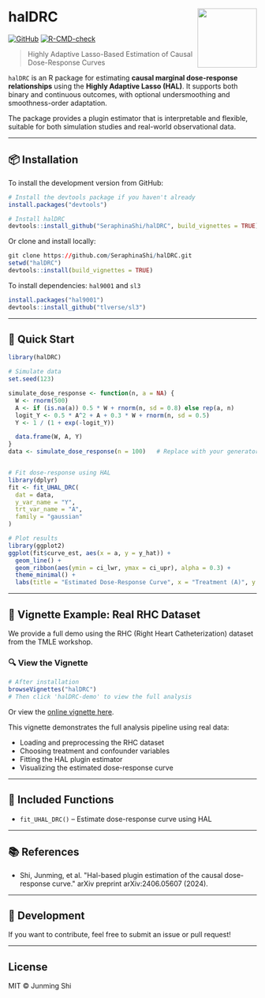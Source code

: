 # halDRC <img src="man/figures/logo.png" align="right" height="120" />

[![GitHub](https://img.shields.io/github/last-commit/SeraphinaShi/halDRC?label=last%20update)](https://github.com/SeraphinaShi/halDRC)
[![R-CMD-check](https://github.com/SeraphinaShi/halDRC/actions/workflows/R-CMD-check.yaml/badge.svg)](https://github.com/SeraphinaShi/halDRC/actions)

> Highly Adaptive Lasso-Based Estimation of Causal Dose-Response Curves

`halDRC` is an R package for estimating **causal marginal dose-response relationships** using the **Highly Adaptive Lasso (HAL)**. It supports both binary and continuous outcomes, with optional undersmoothing and smoothness-order adaptation.

The package provides a plugin estimator that is interpretable and flexible, suitable for both simulation studies and real-world observational data.

---

## 📦 Installation

To install the development version from GitHub:

```r
# Install the devtools package if you haven't already
install.packages("devtools")

# Install halDRC
devtools::install_github("SeraphinaShi/halDRC", build_vignettes = TRUE)
```

Or clone and install locally:

```r
git clone https://github.com/SeraphinaShi/halDRC.git
setwd("halDRC")
devtools::install(build_vignettes = TRUE)
```

To install dependencies: `hal9001` and `sl3`

```r
install.packages("hal9001")
devtools::install_github("tlverse/sl3")
```


---

## 🚀 Quick Start

```r
library(halDRC)

# Simulate data
set.seed(123)

simulate_dose_response <- function(n, a = NA) {
  W <- rnorm(500)
  A <- if (is.na(a)) 0.5 * W + rnorm(n, sd = 0.8) else rep(a, n)
  logit_Y <- 0.5 * A^2 + A + 0.3 * W + rnorm(n, sd = 0.5)
  Y <- 1 / (1 + exp(-logit_Y))

  data.frame(W, A, Y)
}
data <- simulate_dose_response(n = 100)   # Replace with your generator


# Fit dose-response using HAL
library(dplyr)
fit <- fit_UHAL_DRC(
  dat = data,
  y_var_name = "Y",
  trt_var_name = "A",
  family = "gaussian"
)

# Plot results
library(ggplot2)
ggplot(fit$curve_est, aes(x = a, y = y_hat)) +
  geom_line() +
  geom_ribbon(aes(ymin = ci_lwr, ymax = ci_upr), alpha = 0.3) +
  theme_minimal() +
  labs(title = "Estimated Dose-Response Curve", x = "Treatment (A)", y = "Outcome (Y)")
```

---

## 📘 Vignette Example: Real RHC Dataset

We provide a full demo using the RHC (Right Heart Catheterization) dataset from the TMLE workshop.

### 🔍 View the Vignette

```r
# After installation
browseVignettes("halDRC")
# Then click 'halDRC-demo' to view the full analysis
```

Or view the [online vignette here](https://github.com/SeraphinaShi/halDRC/blob/master/doc/halDRC-demo.html).

This vignette demonstrates the full analysis pipeline using real data:
- Loading and preprocessing the RHC dataset
- Choosing treatment and confounder variables
- Fitting the HAL plugin estimator
- Visualizing the estimated dose-response curve

---

## 📂 Included Functions

- `fit_UHAL_DRC()` – Estimate dose-response curve using HAL

---

## 📚 References

- Shi, Junming, et al. "Hal-based plugin estimation of the causal dose-response curve." arXiv preprint arXiv:2406.05607 (2024).

---

## 🧪 Development

If you want to contribute, feel free to submit an issue or pull request!

---

## License

MIT © Junming Shi
